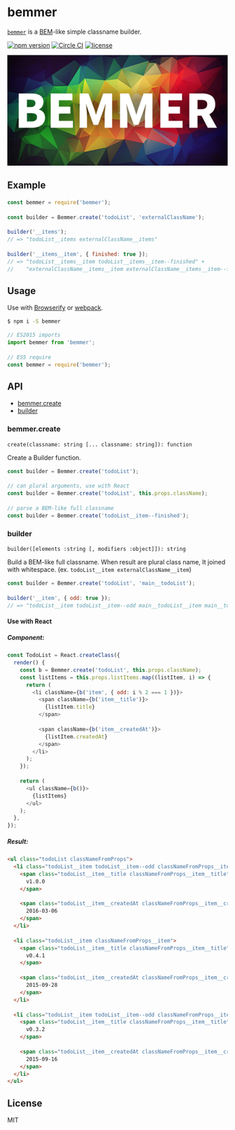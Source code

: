 # bemmer

[`bemmer`](https://github.com/axross/bemmer) is a [BEM](https://en.bem.info/)-like simple classname builder.

[![npm version](https://badge.fury.io/js/bemmer.svg)](http://badge.fury.io/js/bemmer)
[![Circle CI](https://circleci.com/gh/axross/bemmer/tree/master.svg?style=svg&circle-token=456c6ed1164374fa5fc15e20e20be41ebefddbe6)](https://circleci.com/gh/axross/bemmer/tree/master)
[![license](http://img.shields.io/badge/license-MIT-brightgreen.svg?style=flat)](LICENSE)

<img src="logo.jpg" alt="bemmer" width="640">

## Example

```javascript
const bemmer = require('bemmer');

const builder = Bemmer.create('todoList', 'externalClassName');

builder('__items');
// => "todoList__items externalClassName__items"

builder('__items__item', { finished: true });
// => "todoList__items__item todoList__items__item--finished" +
//    "externalClassName__items__item externalClassName__items__item--finished"
```

## Usage

Use with [Browserify](http://browserify.org/) or [webpack](http://webpack.github.io/).

```sh
$ npm i -S bemmer
```

```javascript
// ES2015 imports
import bemmer from 'bemmer';

// ES5 require
const bemmer = require('bemmer');
```

## API

- [bemmer.create](#bemmercreatebuilder)
- [builder](#builder)

### bemmer.create

```
create(classname: string [... classname: string]): function
```

Create a Builder function.

```javascript
const builder = Bemmer.create('todoList');

// can plural arguments, use with React
const builder = Bemmer.create('todoList', this.props.className);

// parse a BEM-like full classname
const builder = Bemmer.create('todoList__item--finished');
```

### builder

```
builder([elements :string [, modifiers :object]]): string
```

Build a BEM-like full classname. When result are plural class name, It joined with whitespace. (ex. `todoList__item externalClassName__item`)

```javascript
const builder = Bemmer.create('todoList', 'main__todoList');

builder('__item', { odd: true });
// => "todoList__item todoList__item--odd main__todoList__item main__todoList__item--odd"
```

#### Use with React

##### Component:

```javascript
const TodoList = React.createClass({
  render() {
    const b = Bemmer.create('todoList', this.props.className);
    const listItems = this.props.listItems.map((listItem, i) => {
      return (
        <li className={b('item', { odd: i % 2 === 1 })}>
          <span className={b('item__title')}>
            {listItem.title}
          </span>

          <span className={b('item__createdAt')}>
            {listItem.createdAt}
          </span>
        </li>
      );
    });

    return (
      <ul className={b()}>
        {listItems}
      </ul>
    );
  },
});
```

##### Result:

```html
<ul class="todoList classNameFromProps">
  <li class="todoList__item todoList__item--odd classNameFromProps__item classNameFromProps__item--odd">
    <span class="todoList__item__title classNameFromProps__item__title">
      v1.0.0
    </span>

    <span class="todoList__item__createdAt classNameFromProps__item__createdAt">
      2016-03-06
    </span>
  </li>

  <li class="todoList__item classNameFromProps__item">
    <span class="todoList__item__title classNameFromProps__item__title">
      v0.4.1
    </span>

    <span class="todoList__item__createdAt classNameFromProps__item__createdAt">
      2015-09-28
    </span>
  </li>

  <li class="todoList__item todoList__item--odd classNameFromProps__item classNameFromProps__item--odd">
    <span class="todoList__item__title classNameFromProps__item__title">
      v0.3.2
    </span>

    <span class="todoList__item__createdAt classNameFromProps__item__createdAt">
      2015-09-16
    </span>
  </li>
</ul>
```

## License

MIT
